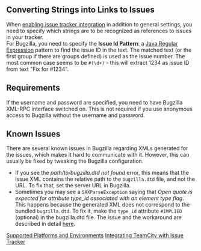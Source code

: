 [//]: # (title: Bugzilla)
[//]: # (auxiliary-id: Bugzilla)
## Converting Strings into Links to Issues

When [enabling issue tracker integration](integrating-teamcity-with-issue-tracker.md#Enabling+Issue+Tracker+Integration) in addition to general settings, you need to specify which strings are to be recognized as references to issues in your tracker.   
For Bugzilla, you need to specify the __Issue Id Pattern__: a [Java Regular Expression](http://java.sun.com/j2se/1.5.0/docs/api/java/util/regex/Pattern.html) pattern to find the issue ID in the text. The matched text (or the first group if there are groups defined) is used as the issue number.  The most common case seems to be `#(\d+)` \- this will extract 1234 as issue ID from text "Fix for #1234".

## Requirements

If the username and password are specified, you need to have Bugzilla XML\-RPC interface switched on. This is not required if you use anonymous access to Bugzilla without the username and password.

## Known Issues

There are several known issues in Bugzilla regarding XMLs generated for the issues, which makes it hard to communicate with it. However, this can usually be fixed by tweaking the Bugzilla configuration.
	
* If you see the _path/to/bugzilla.dtd not found_ error, this means that the issue XML contains the relative path to the `bugzilla.dtd` file, and not the URL. To fix that, set the server URL in Bugzilla.
* Sometimes you may see a `SAXParseException` saying that _Open quote is expected for attribute type\_id associated with an element type flag_. This happens because the generated XML does not correspond to the bundled `bugzilla.dtd`. To fix it, make the `type_id` attribute `#IMPLIED` (optional) in the bugzilla.dtd file. The issue and the workaround are described in detail [here](http://jake.murzy.com/post/2661770569/errors-while-performing-validation-against-bugzilla-dtd).

 <seealso>
        <category ref="concepts">
            <a href="supported-platforms-and-environments.md">Supported Platforms and Environments</a>
        </category>
        <category ref="admin-guide">
            <a href="integrating-teamcity-with-issue-tracker.md">Integrating TeamCity with Issue Tracker</a>
        </category>
</seealso>